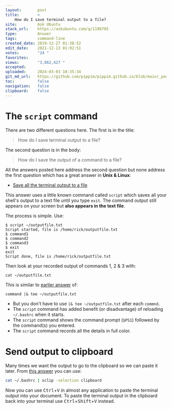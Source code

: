 ```yaml
---
layout:       post
title:        >
    How do I save terminal output to a file?
site:         Ask Ubuntu
stack_url:    https://askubuntu.com/q/1198795
type:         Answer
tags:         command-line
created_date: 2019-12-27 01:38:52
edit_date:    2021-12-13 01:02:51
votes:        "24 "
favorites:    
views:        "3,862,427 "
accepted:     
uploaded:     2024-03-03 10:35:34
git_md_url:   https://github.com/pippim/pippim.github.io/blob/main/_posts/2019/2019-12-27-How-do-I-save-terminal-output-to-a-file_.md
toc:          false
navigation:   false
clipboard:    false
---
```


# The `script` command

There are two different questions here. The first is in the title:

> How do I save terminal output to a file?  

The second question is in the body:

> How do I save the output of a command to a file?  

All the answers posted here address the second question but none address the first question which has a great answer in **Unix & Linux**:

- [Save all the terminal output to a file][1]

This answer uses a little known command called `script` which saves all your shell's output to a text file until you type `exit`. The command output still appears on your screen but **also appears in the text file**. 

The process is simple. Use:

``` 
$ script ~/outputfile.txt
Script started, file is /home/rick/outputfile.txt
$ command1
$ command2
$ command3
$ exit
exit
Script done, file is /home/rick/outputfile.txt
```

Then look at your recorded output of commands 1, 2 & 3 with:

``` 
cat ~/outputfile.txt
```

This is similar to [earlier answer][2] of:

``` 
command |& tee ~/outputfile.txt
```

- But you don't have to use `|& tee ~/outputfile.txt` after each `commnd`.
- The `script` command has added benefit (or disadvantage) of reloading `~/.bashrc` when it starts.
- The `script` command shows the command prompt (`$PS1`) followed by the command(s) you entered.
- The `script` command records all the details in full color.

# Send output to clipboard

Many times we want the output to go to the clipboard so we can paste it later. From [this answer](https://stackoverflow.com/a/5130969/6929343) you can use:

``` bash
cat ~/.bashrc | xclip -selection clipboard
```

Now you can use <kbd>Ctrl</kbd>+<kbd>V</kbd> in almost any application to paste the terminal output into your document. To paste the terminal output in the clipboard back into your terminal use <kbd>Ctrl</kbd>+<kbd>Shift</kbd>+<kbd>V</kbd> instead.

  [1]: https://unix.stackexchange.com/a/200642/200094
  [2]: https://askubuntu.com/a/485762/307523
